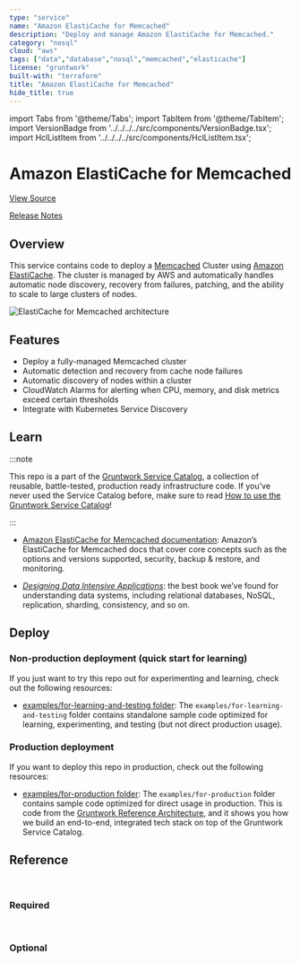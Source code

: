 ```yaml
---
type: "service"
name: "Amazon ElastiCache for Memcached"
description: "Deploy and manage Amazon ElastiCache for Memcached."
category: "nosql"
cloud: "aws"
tags: ["data","database","nosql","memcached","elasticache"]
license: "gruntwork"
built-with: "terraform"
title: "Amazon ElastiCache for Memcached"
hide_title: true
---
```


import Tabs from '@theme/Tabs';
import TabItem from '@theme/TabItem';
import VersionBadge from '../../../../src/components/VersionBadge.tsx';
import HclListItem from '../../../../src/components/HclListItem.tsx';

<VersionBadge version="0.85.0" lastModifiedVersion="0.85.0"/>

# Amazon ElastiCache for Memcached


<a href="https://github.com/gruntwork-io/terraform-aws-service-catalog/tree/master/modules/data-stores/memcached" className="link-button">View Source</a>

<a href="https://github.com/gruntwork-io/terraform-aws-service-catalog/releases?q=data-stores%2Fmemcached" className="link-button" title="Release notes for only the service catalog versions which impacted this service.">Release Notes</a>

## Overview

This service contains code to deploy a [Memcached](https://memcached.org/) Cluster using
[Amazon ElastiCache](https://aws.amazon.com/elasticache/). The cluster is managed by AWS and automatically handles
automatic node discovery, recovery from failures, patching, and the ability to scale to large clusters of nodes.

![ElastiCache for Memcached architecture](/img/reference/services/data-storage/elasticache-memcached-architecture.png)

## Features

*   Deploy a fully-managed Memcached cluster
*   Automatic detection and recovery from cache node failures
*   Automatic discovery of nodes within a cluster
*   CloudWatch Alarms for alerting when CPU, memory, and disk metrics exceed certain thresholds
*   Integrate with Kubernetes Service Discovery

## Learn

:::note

This repo is a part of the [Gruntwork Service Catalog](https://github.com/gruntwork-io/terraform-aws-service-catalog/),
a collection of reusable, battle-tested, production ready infrastructure code.
If you’ve never used the Service Catalog before, make sure to read
[How to use the Gruntwork Service Catalog](https://docs.gruntwork.io/reference/services/intro/overview)!

:::

*   [Amazon ElastiCache for Memcached documentation](https://docs.aws.amazon.com/AmazonElastiCache/latest/mem-ug/WhatIs.html):
    Amazon’s ElastiCache for Memcached docs that cover core concepts such as the options and versions supported, security,
    backup & restore, and monitoring.

*   *[Designing Data Intensive Applications](https://dataintensive.net)*: the best book we’ve found for understanding data
    systems, including relational databases, NoSQL, replication, sharding, consistency, and so on.

## Deploy

### Non-production deployment (quick start for learning)

If you just want to try this repo out for experimenting and learning, check out the following resources:

*   [examples/for-learning-and-testing folder](https://github.com/gruntwork-io/terraform-aws-service-catalog/tree/master/examples/for-learning-and-testing): The
    `examples/for-learning-and-testing` folder contains standalone sample code optimized for learning, experimenting, and
    testing (but not direct production usage).

### Production deployment

If you want to deploy this repo in production, check out the following resources:

*   [examples/for-production folder](https://github.com/gruntwork-io/terraform-aws-service-catalog/tree/master/examples/for-production): The `examples/for-production` folder contains sample code
    optimized for direct usage in production. This is code from the
    [Gruntwork Reference Architecture](https://gruntwork.io/reference-architecture/), and it shows you how we build an
    end-to-end, integrated tech stack on top of the Gruntwork Service Catalog.

## Reference

<Tabs>
<TabItem value="inputs" label="Inputs" default>

<br/>

### Required

<HclListItem name="az_mode" requirement="required" description="Specifies whether the nodes in this Memcached node group are created in a single Availability Zone or created across multiple Availability Zones in the cluster's region. Valid values for this parameter are single-az or cross-az. If you want to choose cross-az, <a href=#num_cache_nodes><code>num_cache_nodes</code></a> must be greater than 1." type="string"/>

<HclListItem name="instance_type" requirement="required" description="The compute and memory capacity of the nodes (e.g. cache.m4.large)." type="string"/>

<HclListItem name="name" requirement="required" description="The name used to namespace all resources created by these templates, including the ElastiCache cluster itself. Must be unique in this region. Must be a lowercase string." type="string"/>

<HclListItem name="num_cache_nodes" requirement="required" description="The initial number of cache nodes that the cache cluster will have. Must be between 1 and 20." type="number"/>

<HclListItem name="subnet_ids" requirement="required" description="The list of IDs of the subnets in which to deploy the ElasticCache instances. The list must only contain subnets in <a href=#vpc_id><code>vpc_id</code></a>." type="list" typeDetails="list(string)"/>

<HclListItem name="vpc_id" requirement="required" description="The ID of the VPC in which to deploy RDS." type="string"/>


<br/>


### Optional

<HclListItem name="alarms_sns_topic_arns" requirement="optional" description="The ARNs of SNS topics where CloudWatch alarms (e.g., for CPU, memory, and disk space usage) should send notifications." type="list" typeDetails="list(string)" defaultValue="[]"/>

<HclListItem name="allow_connections_from_cidr_blocks" requirement="optional" description="The list of network CIDR blocks to allow network access to ElastiCache from. One of <a href=#allow_connections_from_cidr_blocks><code>allow_connections_from_cidr_blocks</code></a> or <a href=#allow_connections_from_security_groups><code>allow_connections_from_security_groups</code></a> must be specified for the ElastiCache instances to be reachable." type="list" typeDetails="list(string)" defaultValue="[]"/>

<HclListItem name="allow_connections_from_security_groups" requirement="optional" description="The list of IDs or Security Groups to allow network access to ElastiCache from. All security groups must either be in the VPC specified by <a href=#vpc_id><code>vpc_id</code></a>, or a peered VPC with the VPC specified by <a href=#vpc_id><code>vpc_id</code></a>. One of <a href=#allow_connections_from_cidr_blocks><code>allow_connections_from_cidr_blocks</code></a> or <a href=#allow_connections_from_security_groups><code>allow_connections_from_security_groups</code></a> must be specified for the ElastiCache instances to be reachable." type="list" typeDetails="list(string)" defaultValue="[]"/>

<HclListItem name="apply_immediately" requirement="optional" description="Specifies whether any database modifications are applied immediately, or during the next maintenance window." type="bool" defaultValue="false"/>

<HclListItem name="enable_cloudwatch_alarms" requirement="optional" description="Set to true to enable several basic CloudWatch alarms around CPU usage, memory usage, and disk space usage. If set to true, make sure to specify SNS topics to send notifications to using <a href=#alarms_sns_topic_arn><code>alarms_sns_topic_arn</code></a>." type="bool" defaultValue="true"/>

<HclListItem name="maintenance_window" requirement="optional" description="Specifies the weekly time range for when maintenance on the cache cluster is performed (e.g. sun:05:00-sun:09:00). The format is ddd:hh24:mi-ddd:hh24:mi (24H Clock UTC). The minimum maintenance window is a 60 minute period." type="string" defaultValue="sat:07:00-sat:08:00"/>

<HclListItem name="memcached_version" requirement="optional" description="Version number of memcached to use (e.g. 1.5.16)." type="string" defaultValue="1.5.16"/>

<HclListItem name="port" requirement="optional" description="The port number on which each of the cache nodes will accept connections (e.g. 11211)." type="number" defaultValue="11211"/>

</TabItem>
<TabItem value="outputs" label="Outputs">

<br/>

<HclListItem name="cache_addresses" requirement="required" description="The list of addresses of the Memcached nodes without the port appended."/>

<HclListItem name="cache_cluster_id" requirement="required" description="The id of the ElastiCache Memcached cluster."/>

<HclListItem name="cache_node_ids" requirement="required" description="The list of the AWS cache cluster node ids where each one represents a Memcached node."/>

<HclListItem name="cache_port" requirement="required" description="The port number on which each of the cache nodes will accept connections (e.g. 11211)."/>

<HclListItem name="configuration_endpoint" requirement="required" description="The configuration endpoint to allow host discovery."/>

</TabItem>
</Tabs>


<!-- ##DOCS-SOURCER-START
{"sourcePlugin":"service-catalog-api","hash":"6fe2b485640b9e4ed66d95c7020a86d3"}
##DOCS-SOURCER-END -->
